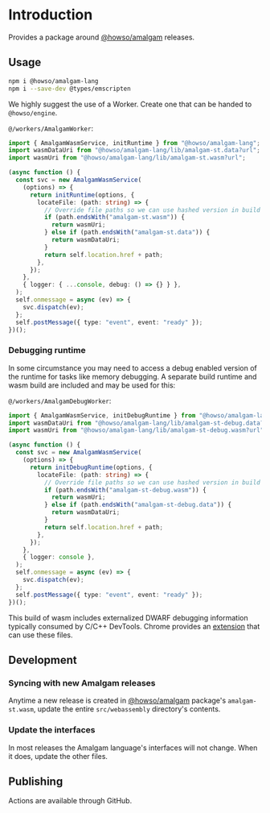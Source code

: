 # Introduction

Provides a package around [@howso/amalgam](https://github.com/howsoai/amalgam) releases.

## Usage

```bash
npm i @howso/amalgam-lang
npm i --save-dev @types/emscripten
```

We highly suggest the use of a Worker. Create one that can be handed to `@howso/engine`.

`@/workers/AmalgamWorker`:

```ts
import { AmalgamWasmService, initRuntime } from "@howso/amalgam-lang";
import wasmDataUri from "@howso/amalgam-lang/lib/amalgam-st.data?url";
import wasmUri from "@howso/amalgam-lang/lib/amalgam-st.wasm?url";

(async function () {
  const svc = new AmalgamWasmService(
    (options) => {
      return initRuntime(options, {
        locateFile: (path: string) => {
          // Override file paths so we can use hashed version in build
          if (path.endsWith("amalgam-st.wasm")) {
            return wasmUri;
          } else if (path.endsWith("amalgam-st.data")) {
            return wasmDataUri;
          }
          return self.location.href + path;
        },
      });
    },
    { logger: { ...console, debug: () => {} } },
  );
  self.onmessage = async (ev) => {
    svc.dispatch(ev);
  };
  self.postMessage({ type: "event", event: "ready" });
})();
```

### Debugging runtime

In some circumstance you may need to access a debug enabled version of the runtime for tasks like memory debugging.
A separate build runtime and wasm build are included and may be used for this:

`@/workers/AmalgamDebugWorker`:

```ts
import { AmalgamWasmService, initDebugRuntime } from "@howso/amalgam-lang";
import wasmDataUri from "@howso/amalgam-lang/lib/amalgam-st-debug.data?url";
import wasmUri from "@howso/amalgam-lang/lib/amalgam-st-debug.wasm?url";

(async function () {
  const svc = new AmalgamWasmService(
    (options) => {
      return initDebugRuntime(options, {
        locateFile: (path: string) => {
          // Override file paths so we can use hashed version in build
          if (path.endsWith("amalgam-st-debug.wasm")) {
            return wasmUri;
          } else if (path.endsWith("amalgam-st-debug.data")) {
            return wasmDataUri;
          }
          return self.location.href + path;
        },
      });
    },
    { logger: console },
  );
  self.onmessage = async (ev) => {
    svc.dispatch(ev);
  };
  self.postMessage({ type: "event", event: "ready" });
})();
```

This build of wasm includes externalized DWARF debugging information typically consumed by C/C++ DevTools.
Chrome provides an [extension](https://chromewebstore.google.com/detail/cc++-devtools-support-dwa/pdcpmagijalfljmkmjngeonclgbbannb) that can use these files.

## Development

### Syncing with new Amalgam releases

Anytime a new release is created in [@howso/amalgam](https://github.com/howsoai/amalgam) package's
`amalgam-st.wasm`, update the entire `src/webassembly` directory's contents.

### Update the interfaces

In most releases the Amalgam language's interfaces will not change. When it does, update the other files.

## Publishing

Actions are available through GitHub.
